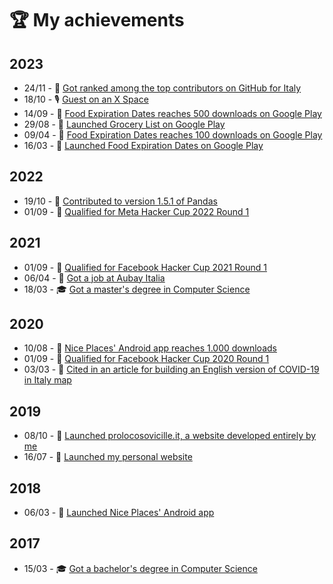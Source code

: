 # 🏆 My achievements

## 2023
- 24/11 - 🏅 [Got ranked among the top contributors on GitHub for Italy](https://github.com/gayanvoice/top-github-users/blob/6fc00773f8542270b625692cf5ad31d8cfe9ce90/markdown/public_contributions/italy.md#:~:text=Lorenzo%20Vainigli)
- 18/10 - 🎙️ [Guest on an X Space](https://twitter.com/i/spaces/1RDGllVOzgRGL)
- 14/09 - 🚀 [Food Expiration Dates reaches 500 downloads on Google Play](https://play.google.com/store/apps/details?id=com.lorenzovainigli.foodexpirationdates)
- 29/08 - 🎉 [Launched Grocery List on Google Play](https://play.google.com/store/apps/details?id=com.lorenzovainigli.grocerylist)
- 09/04 - 🚀 [Food Expiration Dates reaches 100 downloads on Google Play](https://play.google.com/store/apps/details?id=com.lorenzovainigli.foodexpirationdates)
- 16/03 - 🎉 [Launched Food Expiration Dates on Google Play](https://play.google.com/store/apps/details?id=com.lorenzovainigli.foodexpirationdates)

## 2022
- 19/10 - 🤝 [Contributed to version 1.5.1 of Pandas](https://pandas.pydata.org/docs/whatsnew/v1.5.1.html#:~:text=Himanshu%20Wagh%20%2B-,Lorenzo%20Vainigli)
- 01/09 - 🏁 [Qualified for Meta Hacker Cup 2022 Round 1](https://www.facebook.com/codingcompetitions/hacker-cup/2022/certificate/710922656375679)

## 2021
- 01/09 - 🏁 [Qualified for Facebook Hacker Cup 2021 Round 1](https://www.facebook.com/codingcompetitions/hacker-cup/2021/certificate/710922656375679)
- 06/04 - 💼 [Got a job at Aubay Italia](https://www.aubay.it/)
- 18/03 - 🎓 [Got a master's degree in Computer Science](https://www.lorenzovainigli.com/en/2021/04/voice-recordings-for-the-diagnosis-of-covid-19-with-deep-convolutional-neural-networks/)

## 2020
- 10/08 - 🚀 [Nice Places' Android app reaches 1.000 downloads](https://www.niceplaces.it/blog/en/2020/08/grazie-1000-2/)
- 01/09 - 🏁 [Qualified for Facebook Hacker Cup 2020 Round 1](https://www.facebook.com/codingcompetitions/hacker-cup/2020/certificate/710922656375679)
- 03/03 - 📣 [Cited in an article for building an English version of COVID-19 in Italy map](https://www.italofile.com/coronavirus-in-italy/#twitter-widget-3:~:text=Lorenzo%20Vainigli)

## 2019
- 08/10 - 🎉 [Launched prolocosovicille.it, a website developed entirely by me](https://www.prolocosovicille.it/)
- 16/07 - 🎉 [Launched my personal website](https://www.lorenzovainigli.com/)

## 2018
- 06/03 - 🎉 [Launched Nice Places' Android app](https://play.google.com/store/apps/details?id=com.niceplaces.niceplaces)

## 2017
- 15/03 - 🎓 [Got a bachelor's degree in Computer Science](https://amslaurea.unibo.it/13262/)
